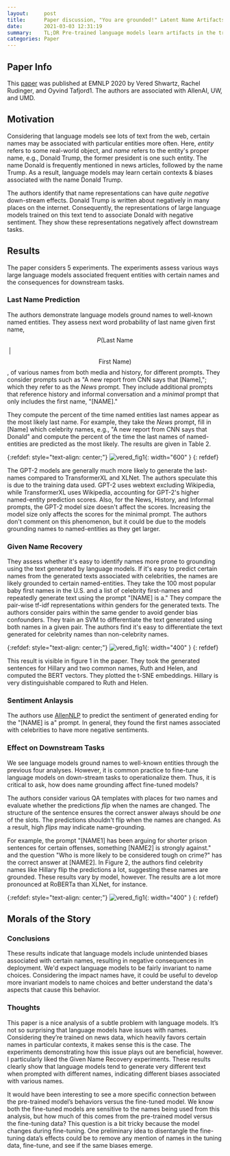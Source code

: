 ```yaml
---
layout:     post
title:      Paper discussion, "You are grounded!" Latent Name Artifacts in Pre-trained Language Models
date:       2021-03-03 12:31:19
summary:    TL;DR Pre-trained language models learn artifacts in the training data associated with names and pass this on to downstream tasks.
categories: Paper
---
```


## Paper Info

This [paper](https://www.aclweb.org/anthology/2020.emnlp-main.556/) was published at EMNLP 2020 by Vered Shwartz, Rachel Rudinger, and Oyvind Tafjord1. The authors are associated with AllenAI, UW, and UMD.

## Motivation

Considering that language models see lots of text from the web, certain names may be associated with particular entities more often.  Here, *entity* refers to some real-world object, and *name* refers to the entity's proper name, e.g., Donald Trump, the former president is one such entity.  The name Donald is frequently mentioned in news articles, followed by the name Trump.  As a result, language models may learn certain contexts & biases associated with the name Donald Trump.

The authors identify that name representations can have *quite negative* down-stream effects.  Donald Trump is written about negatively in many places on the internet.  Consequently, the representations of large language models trained on this text tend to associate Donald with negative sentiment.  They show these representations negatively affect downstream tasks.

## Results 

The paper considers 5 experiments.  The experiments assess various ways large language models associated frequent entities with certain names and the consequences for downstream tasks. 

### Last Name Prediction

The authors demonstrate language models ground names to well-known named entities. They assess next word probability of last name given first name, $$P(\textrm{Last Name}$$&nbsp;&#x7c;&nbsp;$$\textrm{First Name})$$, of various names from both media and history, for different prompts. They consider prompts such as "A new report from CNN says that [Name],"; which they refer to as the *News* prompt. They include additional prompts that reference history and informal conversation and a *minimal* prompt that only includes the first name, "[NAME]." 

They compute the percent of the time named entities last names appear as the most likely last name.  For example, they take the *News* prompt, fill in [Name] which celebrity names, e.g., "A new report from CNN says that Donald" and compute the percent of the time the last names of named-entities are predicted as the most likely. The results are given in Table 2. 

{:refdef: style="text-align: center;"} 
![vered_fig1]({{site.baseurl}}/images/table1_Vered.png){: width="600" } 
{: refdef}


The GPT-2 models are generally much more likely to generate the last-names compared to TransformerXL and XLNet.  The authors speculate this is due to the training data used.  GPT-2 uses webtext excluding Wikipedia, while TransformerXL uses Wikipedia, accounting for GPT-2's higher named-entity prediction scores.  Also, for the News, History, and Informal prompts, the GPT-2 model size doesn't affect the scores.  Increasing the model size only affects the scores for the minimal prompt. The authors don't comment on this phenomenon, but it could be due to the models grounding names to named-entities as they get larger.

### Given Name Recovery

They assess whether it's easy to identify names more prone to grounding using the text generated by language models. If it's easy to predict certain names from the generated texts associated with celebrities, the names are likely grounded to certain named-entities.  They take the 100 most popular baby first names in the U.S. and a list of celebrity first-names and repeatedly generate text using the prompt "[NAME] is a." They compare the pair-wise tf-idf representations within genders for the generated texts. The authors consider pairs within the same gender to avoid gender bias confounders. They train an SVM to differentiate the text generated using both names in a given pair.  The authors find it's easy to differentiate the text generated for celebrity names than non-celebrity names. 

{:refdef: style="text-align: center;"} 
![vered_fig1]({{site.baseurl}}/images/fig1_Vered.png){: width="400" } 
{: refdef}

This result is visible in figure 1 in the paper.  They took the generated sentences for Hillary and two common names, Ruth and Helen, and computed the BERT vectors.  They plotted the t-SNE embeddings.  Hillary is very distinguishable compared to Ruth and Helen.

### Sentiment Anlaysis

The authors use [AllenNLP](https://allennlp.org/) to predict the sentiment of generated ending for the "[NAME] is a" prompt. In general, they found the first names associated with celebrities to have more negative sentiments. 

### Effect on Downstream Tasks

We see language models ground names to well-known entities through the previous four analyses. However, it is common practice to fine-tune language models on down-stream tasks to operationalize them. Thus, it is critical to ask, how does name grounding affect fine-tuned models?

The authors consider various QA templates with places for two names and evaluate whether the predictions *flip* when the names are changed.  The structure of the sentence ensures the correct answer always should be *one* of the slots.  The predictions shouldn't flip when the names are changed.  As a result, high *flips* may indicate name-grounding. 

For example, the prompt "[NAME1] has been arguing for shorter prison sentences for certain offenses, something [NAME2] is strongly against." and the question "Who is more likely to be considered tough on crime?" has the correct answer at [NAME2].  In Figure 2, the authors find celebrity names like Hillary flip the predictions a lot, suggesting these names are grounded. These results vary by model, however.  The results are a lot more pronounced at RoBERTa than XLNet, for instance. 

{:refdef: style="text-align: center;"} 
![vered_fig1]({{site.baseurl}}/images/vered_fig3.png){: width="400" } 
{: refdef}

## Morals of the Story

### Conclusions

 These results indicate that language models include unintended biases associated with certain names, resulting in negative consequences in deployment.  We'd expect language models to be fairly invariant to name choices.  Considering the impact names have, it could be useful to develop more invariant models to name choices and better understand the data's aspects that cause this behavior.

### Thoughts

This paper is a nice analysis of a subtle problem with language models. It’s not so surprising that language models have issues with names. Considering they’re trained on news data, which heavily favors certain names in particular contexts, it makes sense this is the case. The experiments demonstrating how this issue plays out are beneficial, however. I particularly liked the Given Name Recovery experiments. These results clearly show that language models tend to generate very different text when prompted with different names, indicating different biases associated with various names.

It would have been interesting to see a more specific connection between the pre-trained model’s behaviors versus the fine-tuned model. We know both the fine-tuned models are sensitive to the names being used from this analysis, but how much of this comes from the pre-trained model versus the fine-tuning data? This question is a bit tricky because the model changes during fine-tuning. One preliminary idea to disentangle the fine-tuning data’s effects could be to remove any mention of names in the tuning data, fine-tune, and see if the same biases emerge.
